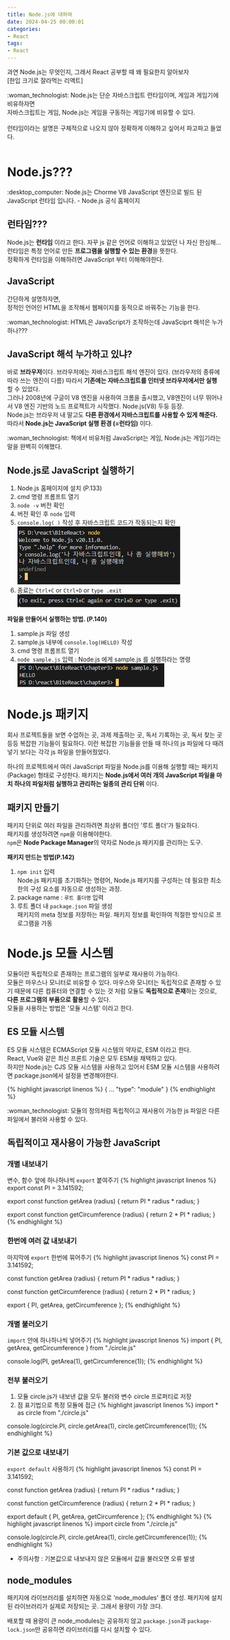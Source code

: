 ```yaml
---
title: Node.js에 대하여
date: 2024-04-25 00:00:01
categories:
- React
tags:
- React
---
```


과연 Node.js는 무엇인지, 그래서 React 공부할 때 왜 필요한지 알아보자<br />
[한입 크기로 잘라먹는 리액트]

<div class="callout">
    <span>:woman_technologist:</span>
    Node.js는 단순 자바스크립트 런타임이며, 게임과 게임기에 비유하자면<br />
    자바스크립트는 게임, Node.js는 게임을 구동하는 게임기에 비유할 수 있다.<br /><br />
    런타임이라는 설명은 구체적으로 나오지 않아 정확하게 이해하고 싶어서 파고파고 들었다.
</div>
<br>

# Node.js???
<div class="callout">
    <span>:desktop_computer:</span>
    Node.js는 Chorme V8 JavaScript 엔진으로 빌드 된 JavaScript 런타임 입니다.
    - Node.js 공식 홈페이지
</div>

## 런타임???
Node.js는 **런타임** 이라고 한다. 자꾸 js 같은 언어로 이해하고 있었던 나 자신 한심해...<br />
런타임은 특정 언어로 만든 **프로그램을 실행할 수 있는 환경**을 뜻한다.<br />
정확하게 런타임을 이해하려면 JavaScript 부터 이해해야한다.

## JavaScript
간단하게 설명하자면,<br />
정적인 언어인 HTML을 조작해서 웹페이지를 동적으로 바꿔주는 기능을 한다.
<div class="callout">
    <span>:woman_technologist:</span>
    HTML은 JavaScript가 조작하는데 JavaSciprt 해석은 누가하나???
</div>

## JavaScript 해석 누가하고 있냐?
바로 **브라우저**이다. 브라우저에는 자바스크립트 해석 엔진이 있다. (브라우저의 종류에 따라 쓰는 엔진이 다름)
따라서 **기존에는 자바스크립트를 인터넷 브라우저에서만 실행** 할 수 있었다.<br />
그러나 2008년에 구글이 V8 엔진을 사용하여 크롬을 출시했고, V8엔진이 너무 뛰어나서 V8 엔진 기반의 노드 프로젝트가 시작했다. Node.js(V8) 두둥 등장.<br />
Node.js는 브라우저 내 말고도 **다른 환경에서 자바스크립트를 사용할 수 있게 해준다.**<br />
따라서 **Node.js는 JavaScript 실행 환경 (=런타임)** 이다.
<div class="callout">
    <span>:woman_technologist:</span>
    책에서 비유처럼 JavaScript는 게임, Node.js는 게임기라는 말을 완벽히 이해했다.
</div>

## Node.js로 JavaScript 실행하기
1. Node.js 홈페이지에 설치 (P.133)
2. cmd 명령 프롬프트 열기
3. `node -v` 버전 확인
4. 버전 확인 후 `node` 입력
5. `console.log( )` 작성 후 자바스크립트 코드가 작동되는지 확인
![](/assets/images/react/node1.png)
6. 종료는 `Ctrl+C` or `Ctrl+D` or `type .exit`
![](/assets/images/react/node2.png)


**파일을 만들어서 실행하는 방법. (P.140)**
1. sample.js 파일 생성
2. sample.js 내부에 `console.log(HELLO)` 작성
3. cmd 명령 프롬프트 열기
4. `node sample.js` 입력 : Node.js 에게 sample.js 를 실행하라는 명령
![](/assets/images/react/node3.png)

# Node.js 패키지
회사 프로젝트들을 보면 수업하는 곳, 과제 제출하는 곳, 독서 기록하는 곳, 독서 찾는 곳 등등 
복잡한 기능들이 필요하다. 이런 복잡한 기능들을 만들 때 하나의 js 파일에 다 때려넣기 보다는 
각각 js 파일을 만들어줬었다.

하나의 프로젝트에서 여러 JavaScript 파일을 Node.js를 이용해 실행할 때는 패키지(Package) 형태로 
구성한다. 패키지는 **Node.js에서 여러 개의 JavaScript 파일을 마치 하나의 파일처럼 실행하고 관리하는 일종의 관리 단위** 이다.

## 패키지 만들기
패키지 단위로 여러 파일을 관리하려면 최상위 폴더인 '루트 폴더'가 필요하다.<br />
패키지를 생성하려면 `npm`을 이용해야한다.<br />
`npm`은 **Node Package Manager**의 약자로 Node.js 패키지를 관리하는 도구.

**패키지 만드는 방법(P.142)**
1. `npm init` 입력<br />
Node.js 패키지를 초기화하는 명령어, Node.js 패키지를 구성하는 데 필요한 최소한의 구성 요소를 자동으로 생성하는 과정.
2. package name : `루트 폴더명` 입력
3. 루트 폴더 내 `package.json` 파일 생성<br />
패키지의 meta 정보를 저장하는 파일. 패키지 정보를 확인하여 적절한 방식으로 프로그램을 가동

# Node.js 모듈 시스템
모듈이란 독립적으로 존재하는 프로그램의 일부로 재사용이 가능하다.<br />
모듈은 마우스나 모니터로 비유할 수 있다. 마우스와 모니터는 독립적으로 존재할 수 있기 때문에
다른 컴퓨터와 연결할 수 있는 것 처럼 모듈도 **독립적으로 존재**하는 것으로,
**다른 프로그램의 부품으로 활용**할 수 있다.<br />
모듈을 사용하는 방법은 '모듈 시스템' 이라고 한다.

## ES 모듈 시스템
ES 모듈 시스템은 ECMAScript 모듈 시스템의 약자로, ESM 이라고 한다.<br />
React, Vue와 같은 최신 프론트 기술은 모두 ESM을 채택하고 있다.<br />
하지만 Node.js는 CJS 모듈 시스템을 사용하고 있어서 ESM 모듈 시스템을 사용하려면
package.json에서 설정을 변경해야한다.

{% highlight javascript linenos %}
{
    ...
    "type": "module"
}
{% endhighlight %}

<div class="callout">
    <span>:woman_technologist:</span>
    모듈의 정의처럼 독립적이고 재사용이 가능한 js 파일은 다른 파일에서 불러와 사용할 수 있다.
</div>

## 독립적이고 재사용이 가능한 JavaScript

### 개별 내보내기
변수, 함수 앞에 하나하나씩 `export` 붙여주기
{% highlight javascript linenos %}
export const PI = 3.141592;

export const function getArea (radius) {
    return PI * radius * radius;
}

export const function getCircumference (radius) {
    return 2 * PI * radius;
}
{% endhighlight %}

### 한번에 여러 값 내보내기
마지막에 `export` 한번에 묶어주기
{% highlight javascript linenos %}
const PI = 3.141592;

const function getArea (radius) {
    return PI * radius * radius;
}

const function getCircumference (radius) {
    return 2 * PI * radius;
}

export { PI, getArea, getCircumference };
{% endhighlight %}

### 개별 불러오기
`import` 안에 하나하나씩 넣어주기
{% highlight javascript linenos %}
import { PI, getArea, getCircumference } from "./circle.js"

console.log(PI, getArea(1), getCircumference(1));
{% endhighlight %}

### 전부 불러오기
1. 모듈 circle.js가 내보낸 값을 모두 불러와 변수 circle 프로퍼티로 저장
2. 점 표기법으로 특정 모듈에 접근
{% highlight javascript linenos %}
import * as circle from "./circle.js"

console.log(circle.PI, circle.getArea(1), circle.getCircumference(1));
{% endhighlight %}

### 기본 값으로 내보내기
`export default` 사용하기
{% highlight javascript linenos %}
const PI = 3.141592;

const function getArea (radius) {
    return PI * radius * radius;
}

const function getCircumference (radius) {
    return 2 * PI * radius;
}

export default {
    PI,
    getArea,
    getCircumference
};
{% endhighlight %}
{% highlight javascript linenos %}
import circle from "./circle.js"

console.log(circle.PI, circle.getArea(1), circle.getCircumference(1));
{% endhighlight %}
* 주의사항 : 기본값으로 내보내지 않은 모듈에서 값을 불러오면 오류 발생

## node_modules
패키지에 라이브러리를 설치하면 자동으로 'node_modules' 폴더 생성.
패키지에 설치된 라이브러리가 실제로 저장되는 곳. 그래서 용량이 가장 크다.

배포할 때 용량이 큰 node_modules는 공유하지 않고 `package.json`과 `package-lock.json`만 공유하면
라이브러리를 다시 설치할 수 있다.